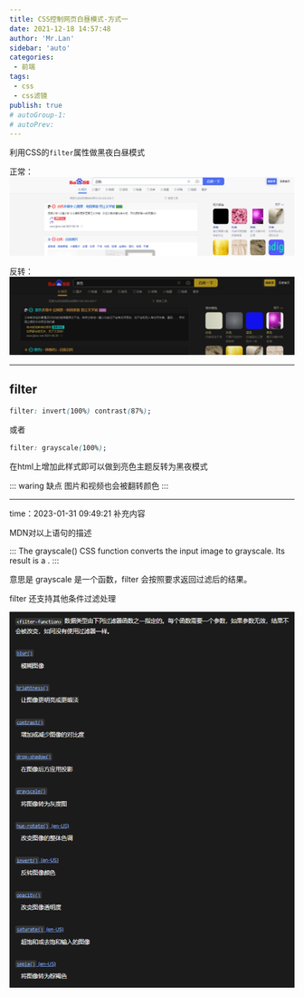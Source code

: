 ```yaml
---
title: CSS控制网页白昼模式-方式一
date: 2021-12-18 14:57:48
author: 'Mr.Lan'
sidebar: 'auto'
categories: 
 - 前端
tags: 
 - css
 - css滤镜
publish: true
# autoGroup-1: 
# autoPrev:
---
```

利用CSS的`filter`属性做黑夜白昼模式
<!-- more -->

正常：
![white](./img/20220509153601.png)

反转：
![black](./img/20220509153628.png)
***

## **filter**
``` css
filter: invert(100%) contrast(87%);
```
或者
``` css
filter: grayscale(100%);
```
在html上增加此样式即可以做到亮色主题反转为黑夜模式

::: waring 缺点
图片和视频也会被翻转颜色
:::

***
time：2023-01-31 09:49:21 补充内容

MDN对以上语句的描述

:::
The grayscale() CSS function converts the input image to grayscale. Its result is a .
:::

意思是 grayscale 是一个函数，filter 会按照要求返回过滤后的结果。

filter 还支持其他条件过滤处理

![black](./img/20230131095444.png)
